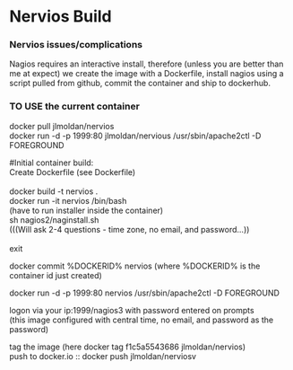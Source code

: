 # Nervios Build

### Nervios issues/complications
Nagios requires an interactive install, therefore (unless you are better than me at expect) we create the image with a Dockerfile, install nagios using a script pulled from github, commit the container and ship to dockerhub.

### TO USE the current container
docker pull jlmoldan/nervios<br>
docker run -d -p 1999:80 jlmoldan/nervious /usr/sbin/apache2ctl -D FOREGROUND<br>




#Initial container build:<br>
Create Dockerfile (see Dockerfile)<br>
<br>
docker build -t nervios .<br>
docker run -it nervios /bin/bash<br>
   (have to run installer inside the container)<br>
sh nagios2/naginstall.sh<br>
   (((Will ask 2-4 questions - time zone, no email, and password...))<br>
   <br>
exit<br>

docker commit %DOCKERID% nervios (where  %DOCKERID% is the container id just created)<br>

docker run -d -p 1999:80 nervios /usr/sbin/apache2ctl -D FOREGROUND<br>

logon via your ip:1999/nagios3 with password entered on prompts<br>
  (this image configured with central time, no email, and password as the password)<br>


tag the image (here docker tag f1c5a5543686 jlmoldan/nervios)<br>
push to docker.io ::  docker push  jlmoldan/nerviosv
